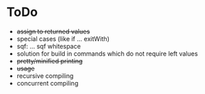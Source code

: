 # ToDo

* ~~assign to returned values~~
* special cases (like if ... exitWith)
* sqf: ... sqf whitespace
* solution for build in commands which do not require left values
* ~~pretty/minified printing~~
* ~~usage~~
* recursive compiling
* concurrent compiling
